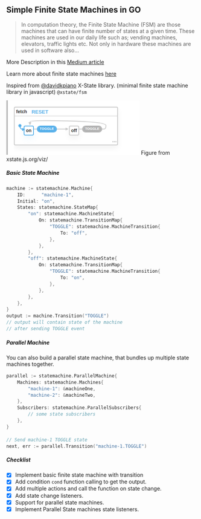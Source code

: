 ## Simple Finite State Machines in GO

> In computation theory, the Finite State Machine (FSM) are those machines that can have finite number of states at a given time. These machines are used in our daily life such as; vending machines, elevators, traffic lights etc. Not only in hardware these machines are used in software also...

More Description in this [Medium article](https://medium.com/wesionary-team/finite-state-machines-with-go-lang-ccd20e329a7b)

Learn more about finite state machines [here](https://xstate.js.org/docs/about/concepts.html#finite-state-machines)

Inspired from [@davidkpiano](https://github.com/davidkpiano) X-State library. (minimal finite state machine library in javascript) `@xstate/fsm`

![basic-toggle](basic_toggle.png)
Figure from xstate.js.org/viz/


##### Basic State Machine
```go
machine := statemachine.Machine{
    ID:      "machine-1",
    Initial: "on",
    States: statemachine.StateMap{
        "on": statemachine.MachineState{
            On: statemachine.TransitionMap{
                "TOGGLE": statemachine.MachineTransition{
                    To: "off",
                },
            },
        },
        "off": statemachine.MachineState{
            On: statemachine.TransitionMap{
                "TOGGLE": statemachine.MachineTransition{
                    To: "on",
                },
            },
        },
    },
}
output := machine.Transition("TOGGLE")
// output will contain state of the machine
// after sending TOGGLE event
```

##### Parallel Machine
You can also build a parallel state machine, that bundles up multiple state machines together. 
```go
parallel := statemachine.ParallelMachine{
    Machines: statemachine.Machines{
        "machine-1": &machineOne,
        "machine-2": &machineTwo,
    },
    Subscribers: statemachine.ParallelSubscribers{
        // some state subscribers
    },
}

// Send machine-1 TOGGLE state  
next, err := parallel.Transition("machine-1.TOGGLE")
```


##### Checklist

- [x] Implement basic finite state machine with transition
- [x] Add condition `cond` function calling to get the output.
- [x] Add multiple actions and call the function on state change.
- [x] Add state change listeners.  
- [x] Support for parallel state machines.
- [x] Implement Parallel State machines state listeners.
